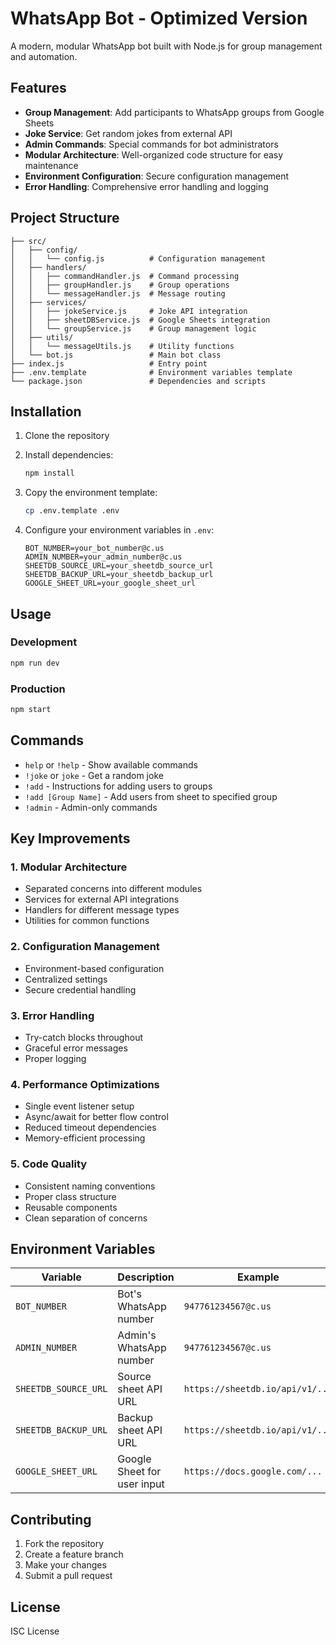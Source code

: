 # WhatsApp Bot - Optimized Version

A modern, modular WhatsApp bot built with Node.js for group management and automation.

## Features

- **Group Management**: Add participants to WhatsApp groups from Google Sheets
- **Joke Service**: Get random jokes from external API
- **Admin Commands**: Special commands for bot administrators
- **Modular Architecture**: Well-organized code structure for easy maintenance
- **Environment Configuration**: Secure configuration management
- **Error Handling**: Comprehensive error handling and logging

## Project Structure

```
├── src/
│   ├── config/
│   │   └── config.js          # Configuration management
│   ├── handlers/
│   │   ├── commandHandler.js  # Command processing
│   │   ├── groupHandler.js    # Group operations
│   │   └── messageHandler.js  # Message routing
│   ├── services/
│   │   ├── jokeService.js     # Joke API integration
│   │   ├── sheetDBService.js  # Google Sheets integration
│   │   └── groupService.js    # Group management logic
│   ├── utils/
│   │   └── messageUtils.js    # Utility functions
│   └── bot.js                 # Main bot class
├── index.js                   # Entry point
├── .env.template              # Environment variables template
└── package.json               # Dependencies and scripts
```

## Installation

1. Clone the repository
2. Install dependencies:
   ```bash
   npm install
   ```

3. Copy the environment template:
   ```bash
   cp .env.template .env
   ```

4. Configure your environment variables in `.env`:
   ```
   BOT_NUMBER=your_bot_number@c.us
   ADMIN_NUMBER=your_admin_number@c.us
   SHEETDB_SOURCE_URL=your_sheetdb_source_url
   SHEETDB_BACKUP_URL=your_sheetdb_backup_url
   GOOGLE_SHEET_URL=your_google_sheet_url
   ```

## Usage

### Development
```bash
npm run dev
```

### Production
```bash
npm start
```

## Commands

- `help` or `!help` - Show available commands
- `!joke` or `joke` - Get a random joke
- `!add` - Instructions for adding users to groups
- `!add [Group Name]` - Add users from sheet to specified group
- `!admin` - Admin-only commands

## Key Improvements

### 1. **Modular Architecture**
- Separated concerns into different modules
- Services for external API integrations
- Handlers for different message types
- Utilities for common functions

### 2. **Configuration Management**
- Environment-based configuration
- Centralized settings
- Secure credential handling

### 3. **Error Handling**
- Try-catch blocks throughout
- Graceful error messages
- Proper logging

### 4. **Performance Optimizations**
- Single event listener setup
- Async/await for better flow control
- Reduced timeout dependencies
- Memory-efficient processing

### 5. **Code Quality**
- Consistent naming conventions
- Proper class structure
- Reusable components
- Clean separation of concerns

## Environment Variables

| Variable | Description | Example |
|----------|-------------|---------|
| `BOT_NUMBER` | Bot's WhatsApp number | `947761234567@c.us` |
| `ADMIN_NUMBER` | Admin's WhatsApp number | `947761234567@c.us` |
| `SHEETDB_SOURCE_URL` | Source sheet API URL | `https://sheetdb.io/api/v1/...` |
| `SHEETDB_BACKUP_URL` | Backup sheet API URL | `https://sheetdb.io/api/v1/...` |
| `GOOGLE_SHEET_URL` | Google Sheet for user input | `https://docs.google.com/...` |

## Contributing

1. Fork the repository
2. Create a feature branch
3. Make your changes
4. Submit a pull request

## License

ISC License
